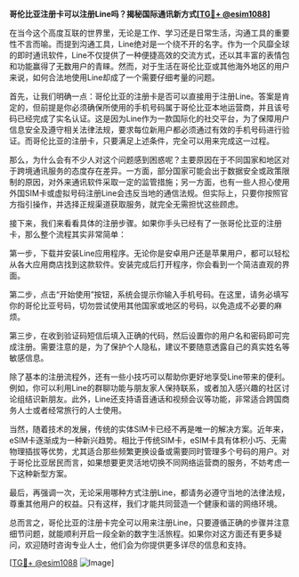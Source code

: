 **哥伦比亚注册卡可以注册Line吗？揭秘国际通讯新方式[[TG💪+ @esim1088](https://t.me/s/esim1088)]**

在当今这个高度互联的世界里，无论是工作、学习还是日常生活，沟通工具的重要性不言而喻。而提到沟通工具，Line绝对是一个绕不开的名字。作为一个风靡全球的即时通讯软件，Line不仅提供了一种便捷高效的交流方式，还以其丰富的表情包和功能赢得了无数用户的青睐。然而，对于生活在哥伦比亚或其他海外地区的用户来说，如何合法地使用Line却成了一个需要仔细考量的问题。

首先，让我们明确一点：哥伦比亚的注册卡是否可以直接用于注册Line。答案是肯定的，但前提是你必须确保所使用的手机号码属于哥伦比亚本地运营商，并且该号码已经完成了实名认证。这是因为Line作为一款国际化的社交平台，为了保障用户信息安全及遵守相关法律法规，要求每位新用户都必须通过有效的手机号码进行验证。而哥伦比亚的注册卡，只要满足上述条件，完全可以用来完成这一过程。

那么，为什么会有不少人对这个问题感到困惑呢？主要原因在于不同国家和地区对于跨境通讯服务的态度存在差异。一方面，部分国家可能会出于数据安全或政策限制的原因，对外来通讯软件采取一定的监管措施；另一方面，也有一些人担心使用外国SIM卡或虚拟号码注册Line会违反当地的通信法规。但实际上，只要你按照官方指引操作，并选择正规渠道获取服务，就完全无需担忧这些顾虑。

接下来，我们来看看具体的注册步骤。如果你手头已经有了一张哥伦比亚的注册卡，那么整个流程其实非常简单：

第一步，下载并安装Line应用程序。无论你是安卓用户还是苹果用户，都可以轻松从各大应用商店找到这款软件。安装完成后打开程序，你会看到一个简洁直观的界面。

第二步，点击“开始使用”按钮，系统会提示你输入手机号码。在这里，请务必填写你的哥伦比亚号码，切勿尝试使用其他国家或地区的号码，以免造成不必要的麻烦。

第三步，在收到验证码短信后填入正确的代码，然后设置你的用户名和密码即可完成注册。需要注意的是，为了保护个人隐私，建议不要随意透露自己的真实姓名等敏感信息。

除了基本的注册流程外，还有一些小技巧可以帮助你更好地享受Line带来的便利。例如，你可以利用Line的群聊功能与朋友家人保持联系，或者加入感兴趣的社区讨论组结识新朋友。此外，Line还支持语音通话和视频会议等功能，非常适合跨国商务人士或者经常旅行的人士使用。

当然，随着技术的发展，传统的实体SIM卡已经不再是唯一的解决方案。近年来，eSIM卡逐渐成为一种新兴趋势。相比于传统SIM卡，eSIM卡具有体积小巧、无需物理插拔等优势，尤其适合那些频繁更换设备或需要同时管理多个号码的用户。对于哥伦比亚居民而言，如果想要更灵活地切换不同网络运营商的服务，不妨考虑一下这种新型方案。

最后，再强调一次，无论采用哪种方式注册Line，都请务必遵守当地的法律法规，尊重其他用户的权益。只有这样，我们才能共同营造一个健康和谐的网络环境。

总而言之，哥伦比亚的注册卡完全可以用来注册Line，只要遵循正确的步骤并注意细节问题，就能顺利开启一段全新的数字生活旅程。如果你对这方面还有更多疑问，欢迎随时咨询专业人士，他们会为你提供更多详尽的信息和支持。

[[TG💪+ @esim1088](https://t.me/s/esim1088) ![Image](https://i.postimg.cc/4NQfJmqS/Snipaste-2025-05-13-00-14-12.png)]